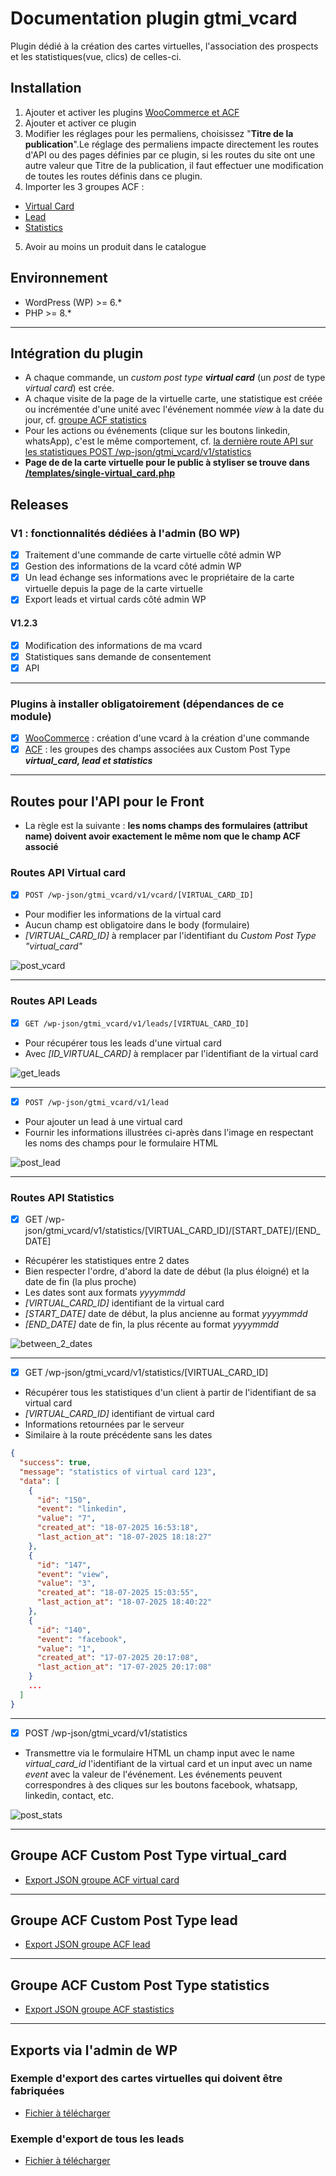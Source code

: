 # Documentation plugin gtmi_vcard

Plugin dédié à la création des cartes virtuelles, l'association des prospects et les statistiques(vue, clics) de celles-ci.

## Installation

1. Ajouter et activer les plugins [WooCommerce et ACF](#plugins-à-installer-obligatoirement-dépendances-de-ce-module)
2. Ajouter et activer ce plugin
3. Modifier les réglages pour les permaliens, choisissez "**Titre de la publication**".Le réglage des permaliens impacte directement les routes d'API ou des pages définies par ce plugin, si les routes du site ont une autre valeur que Titre de la publication, il faut effectuer une modification de toutes les routes définis dans ce plugin.
4. Importer les 3 groupes ACF :
- [Virtual Card](#groupe-acf-custom-post-type-virtual_card)
- [Lead](#groupe-acf-custom-post-type-lead)
- [Statistics](#groupe-acf-custom-post-type-statistics)
5. Avoir au moins un produit dans le catalogue


## Environnement

- WordPress (WP) >= 6.*
- PHP >= 8.*

---

## Intégration du plugin

- A chaque commande, un *custom post type* ***virtual card*** (un *post* de type *virtual card*) est crée.
- A chaque visite de la page de la virtuelle carte, une statistique est créée ou incrémentée d'une unité avec l'événement nommée *view* à la date du jour, cf. [groupe ACF statistics](#groupe-acf-custom-post-type-statistics)
- Pour les actions ou événements (clique sur les boutons linkedin, whatsApp), c'est le même comportement, cf. [la dernière route API sur les statistiques POST /wp-json/gtmi_vcard/v1/statistics](#routes-api-statistics)
- **Page de de la carte virtuelle pour le public à styliser se trouve dans [/templates/single-virtual_card.php](./templates/single-virtual_card.php)** 

## Releases

### V1 : fonctionnalités dédiées à l'admin (BO WP)

- [x] Traitement d'une commande de carte virtuelle côté admin WP
- [x] Gestion des informations de la vcard côté admin WP
- [x] Un lead échange ses informations avec le propriétaire de la carte virtuelle depuis la page de la carte virtuelle
- [x] Export leads et virtual cards côté admin WP

#### V1.2.3

- [x] Modification des informations de ma vcard
- [x] Statistiques sans demande de consentement
- [x] API

---

### Plugins à installer obligatoirement (dépendances de ce module)

- [x] [WooCommerce](https://wordpress.org/plugins/woocommerce/) : création d'une vcard à la création d'une commande
- [x] [ACF](https://fr.wordpress.org/plugins/advanced-custom-fields/) : les groupes des champs associées aux Custom Post Type ***virtual_card, lead et statistics***

---

## Routes pour l'API pour le Front

- La règle est la suivante : **les noms champs des formulaires (attribut name) doivent avoir exactement le même nom que le champ ACF associé**

### Routes API Virtual card

- [x] `POST /wp-json/gtmi_vcard/v1/vcard/[VIRTUAL_CARD_ID]`
- Pour modifier les informations de la virtual card
- Aucun champ est obligatoire dans le body (formulaire)
- *[VIRTUAL_CARD_ID]* à remplacer par l'identifiant du *Custom Post Type "virtual_card"*

![post_vcard](./docs/img/post_vcard.png)

---

### Routes API Leads

- [x] `GET /wp-json/gtmi_vcard/v1/leads/[VIRTUAL_CARD_ID]`
- Pour récupérer tous les leads d'une virtual card
- Avec *[ID_VIRTUAL_CARD]* à remplacer par l'identifiant de la virtual card

![get_leads](./docs/img/get_leads.png)

---

- [x] `POST /wp-json/gtmi_vcard/v1/lead`
- Pour ajouter un lead à une virtual card
- Fournir les informations illustrées ci-après dans l'image en respectant les noms des champs pour le formulaire HTML

![post_lead](./docs/img/post_lead.png)

---

### Routes API Statistics

- [x] GET /wp-json/gtmi_vcard/v1/statistics/[VIRTUAL_CARD_ID]/[START_DATE]/[END_DATE]
- Récupérer les statistiques entre 2 dates
- Bien respecter l'ordre, d'abord la date de début (la plus éloigné) et la date de fin (la plus proche)
- Les dates sont aux formats *yyyymmdd*
- *[VIRTUAL_CARD_ID]* identifiant de la virtual card
- *[START_DATE]* date de début, la plus ancienne au format *yyyymmdd*
- *[END_DATE]* date de fin, la plus récente au format *yyyymmdd*

![between_2_dates](./docs/img/get_statistics_between_2_dates.png)

---

- [x] GET /wp-json/gtmi_vcard/v1/statistics/[VIRTUAL_CARD_ID]
- Récupérer tous les statistiques d'un client à partir de l'identifiant de sa virtual card
- *[VIRTUAL_CARD_ID]* identifiant de virtual card
- Informations retournées par le serveur
- Similaire à la route précédente sans les dates

```json
{
  "success": true,
  "message": "statistics of virtual card 123",
  "data": [
    {
      "id": "150",
      "event": "linkedin",
      "value": "7",
      "created_at": "18-07-2025 16:53:18",
      "last_action_at": "18-07-2025 18:18:27"
    },
    {
      "id": "147",
      "event": "view",
      "value": "3",
      "created_at": "18-07-2025 15:03:55",
      "last_action_at": "18-07-2025 18:40:22"
    },
    {
      "id": "140",
      "event": "facebook",
      "value": "1",
      "created_at": "17-07-2025 20:17:08",
      "last_action_at": "17-07-2025 20:17:08"
    }
    ...
  ]
}
```
---

- [x] POST /wp-json/gtmi_vcard/v1/statistics
- Transmettre via le formulaire HTML un champ input avec le name *virtual_card_id* l'identifiant de la virtual card et un input avec un name *event* avec la valeur de l'événement. Les événements peuvent correspondres à des cliques sur les boutons facebook, whatsapp, linkedin, contact, etc.

![post_stats](./docs/img/post_statistics.png)

---

## Groupe ACF Custom Post Type virtual_card

- [Export JSON groupe ACF virtual card](./docs/acf/virtual_card.v3.json)

---

## Groupe ACF Custom Post Type lead

- [Export JSON groupe ACF lead](./docs/acf/lead.v3.json)

---

## Groupe ACF Custom Post Type statistics

- [Export JSON groupe ACF stastistics](./docs/acf/statistics.v1.json)

---

## Exports via l'admin de WP

### Exemple d'export des cartes virtuelles qui doivent être fabriquées

- [Fichier à télécharger](./docs/exports/virtual_card_export_2025-07-11-10-15-30.csv)

### Exemple d'export de tous les leads

- [Fichier à télécharger](./docs/exports/leads_export_2025-07-11-10-16-30.csv)
